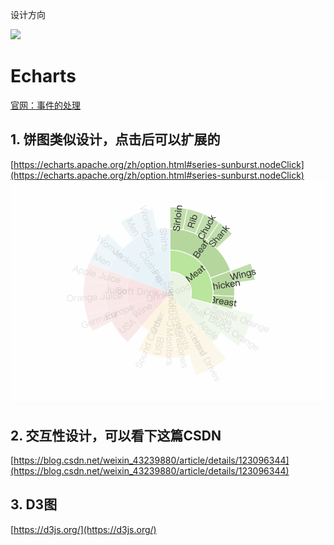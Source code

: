 设计方向

<img src="https://img-blog.csdnimg.cn/3c37ec743f0a441da2eee6b3e5c7c8a3.gif#pic_center" />

# Echarts

[官网：事件的处理](https://echarts.apache.org/handbook/zh/concepts/event/#%E9%BC%A0%E6%A0%87%E4%BA%8B%E4%BB%B6%E7%9A%84%E5%A4%84%E7%90%86)

## 1. 饼图类似设计，点击后可以扩展的

[https://echarts.apache.org/zh/option.html#series-sunburst.nodeClick](https://echarts.apache.org/zh/option.html#series-sunburst.nodeClick)
   ![](.reademe/pic1.png)

## 2. 交互性设计，可以看下这篇CSDN

[https://blog.csdn.net/weixin_43239880/article/details/123096344](https://blog.csdn.net/weixin_43239880/article/details/123096344)

## 3. D3图

[https://d3js.org/](https://d3js.org/)
